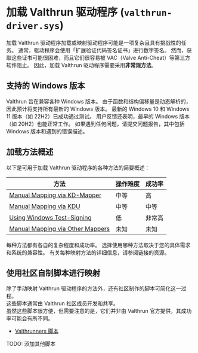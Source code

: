 # 加载 Valthrun 驱动程序 (`valthrun-driver.sys`)  
加载 Valthrun 驱动程序加载或映射驱动程序可能是一项复杂且具有挑战性的任务。 
通常，驱动程序会使用「扩展验证代码签名证书」进行数字签名。 
然而，获取这些证书可能很困难，而且它们很容易被 VAC（Valve Anti-Cheat）等第三方软件阻止。 
因此，加载 Valthrun 驱动程序需要采用**非常规方法**。

## 支持的 Windows 版本 
Valthrun 旨在兼容各种 Windows 版本。 
由于函数和结构偏移量是动态解析的，因此预计将支持所有最新的 Windows 版本。 
最新的 Windows 10 和 Windows 11 版本（如 22H2）已成功通过测试。 
用户反馈还表明，最早的 Windows 版本（如 20H2）也能正常工作。 
如果遇到任何问题，请提交问题报告，其中包括 Windows 版本和遇到的错误描述。

## 加载方法概述
以下是可用于加载 Valthrun 驱动程序的各种方法的简要概述：

| 方法 | 操作难度 | 成功率 |
| --- | --- | --- |
| [Manual Mapping via KD-Mapper](/zh-cn/010_getting-started/010_mapping-method/010_kdmapper.md) | 中等 | 高 |
| [Manual Mapping via KDU](/zh-cn/010_getting-started/010_mapping-method/020_kdu.md) | 中等 | 中等 |
| [Using Windows Test-Signing](/zh-cn/010_getting-started/010_mapping-method/030_test-signing.md) | 低 | 非常高 |
| [Manual Mapping via Other Mappers](/zh-cn/010_getting-started/010_mapping-method/040_other-mappers.md) | 未知 | 未知 |

每种方法都有各自的复杂程度和成功率。 
选择使用哪种方法取决于您的具体需求和系统的兼容性。 
有关每种映射方法的详细信息，请参阅链接的资源。

## 使用社区自制脚本进行映射
除了手动映射 Valthrun 驱动程序的方法外，还有社区制作的脚本可简化这一过程。  
这些脚本通常由 Valthrun 社区成员开发和共享。  
虽然这些脚本很方便，但需要注意的是，它们并非由 Valthrun 官方提供，其成功率可能会有所不同。  
  
- [Valthrunners 脚本](010_getting-started/010_mapping-method/110_community_script_valthrunner.md)
  
TODO: 添加其他脚本